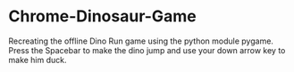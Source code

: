 # Chrome-Dinosaur-Game
Recreating the offline Dino Run game using the python module pygame.
Press the Spacebar to make the dino jump and use your down arrow key to make him duck.
